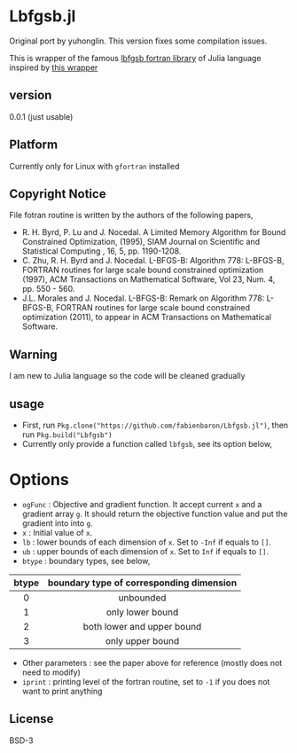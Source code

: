 # Lbfgsb.jl
Original port by yuhonglin.
This version fixes some compilation issues.

This is wrapper of the famous [lbfgsb fortran library] of Julia language inspired by [this wrapper]

## version
0.0.1 (just usable)

## Platform
Currently only for Linux with ```gfortran``` installed


## Copyright Notice
  File fotran routine is written by the authors of the following papers,
  - R. H. Byrd, P. Lu and J. Nocedal. A Limited Memory Algorithm for Bound Constrained Optimization, (1995), SIAM Journal on Scientific and Statistical Computing , 16, 5, pp. 1190-1208.
  - C. Zhu, R. H. Byrd and J. Nocedal. L-BFGS-B: Algorithm 778: L-BFGS-B, FORTRAN routines for large scale bound constrained optimization (1997), ACM Transactions on Mathematical Software, Vol 23, Num. 4, pp. 550 - 560.
  - J.L. Morales and J. Nocedal. L-BFGS-B: Remark on Algorithm 778: L-BFGS-B, FORTRAN routines for large scale bound constrained optimization (2011), to appear in ACM Transactions on Mathematical Software.

## Warning
I am new to Julia language so the code will be cleaned gradually

## usage
  - First, run ```Pkg.clone("https://github.com/fabienbaron/Lbfgsb.jl")```, then run ```Pkg.build("Lbfgsb")```
  - Currently only provide a function called ```lbfgsb```, see its option below,

# Options
  - ```ogFunc``` :  Objective and gradient function. It accept current ```x``` and a gradient array ```g```. It should return the objective function value and put the gradient into into ```g```.
  - ```x``` : Initial value of ```x```.
  - ```lb``` : lower bounds of each dimension of ```x```. Set to ```-Inf``` if equals to ```[]```.
  - ```ub``` : upper bounds of each dimension of ```x```. Set to ```Inf``` if equals to ```[]```.
  - ```btype``` : boundary types, see below,


| btype | boundary type of corresponding dimension |
| :---: |:----------------------------------------:|
|     0 | unbounded                                |
|     1 | only lower bound                         |
|     2 | both lower and upper bound               |
|     3 | only upper bound                         |


  - Other parameters : see the paper above for reference (mostly does not need to modify)
  - ```iprint``` : printing level of the fortran routine, set to ```-1``` if you does not want to print anything

License
----
BSD-3

[lbfgsb fortran library]:http://users.iems.northwestern.edu/~nocedal/lbfgsb.html
[this wrapper]:http://hannes.nickisch.org/code/glm-ie/pls/lbfgsb/README.html

